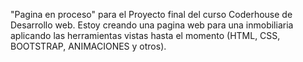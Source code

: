 "Pagina en proceso" para el Proyecto final del curso Coderhouse de Desarrollo web. Estoy creando una pagina web para una inmobiliaria aplicando las herramientas vistas hasta el momento (HTML, CSS, BOOTSTRAP, ANIMACIONES y otros).
